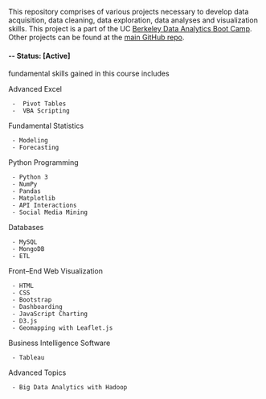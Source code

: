 

This repository comprises of various projects necessary to develop data acquisition, data cleaning, data exploration, data analyses and visualization skills. This project is a part of the UC [Berkeley Data Analytics Boot Camp](https://bootcamp.berkeley.edu/data/).  Other projects can be found at the [main GitHub repo](https://github.com/Emaway?tab=repositories).

#### -- Status: [Active]

fundamental skills gained in this course includes

Advanced Excel

     -  Pivot Tables
     -  VBA Scripting
   
Fundamental Statistics

     - Modeling
     - Forecasting
     
Python Programming

     - Python 3
     - NumPy
     - Pandas
     - Matplotlib
     - API Interactions
     - Social Media Mining

Databases

     - MySQL
     - MongoDB
     - ETL

Front–End Web Visualization

     - HTML
     - CSS
     - Bootstrap
     - Dashboarding
     - JavaScript Charting
     - D3.js
     - Geomapping with Leaflet.js

Business Intelligence Software

     - Tableau

Advanced Topics

     - Big Data Analytics with Hadoop

